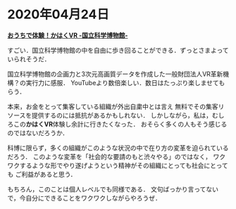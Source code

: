 # 2020年04月24日 



**[おうちで体験！かはくVR -国立科学博物館-](https://www.kahaku.go.jp/VR/)**


すごい．国立科学博物館の中を自由に歩き回ることができる．ずっとさまよっていられそうだ．


国立科学博物館の企画力と3次元高画質データを作成した一般財団法人VR革新機構？の実行力に感服．
YouTubeより数倍楽しい．数日はたっぷり楽しませてもらう．


本来，お金をとって集客している組織が外出自粛中とは言え
無料でその集客リソースを提供するのには抵抗があるかもしれない．
しかしながら，私は，むしろこの**かはくVR**体験し余計に行きたくなった．
おそらく多くの人もそう感じるのではないだろうか．


科博に限らず，多くの組織がこのような状況の中で在り方の変革を迫られているだろう．
このような変革を「社会的な要請のもと渋々やる」のではなく，
ワクワクするような形でやり遂げようという精神がその組織にとっても社会にとっても
ご利益があると思う．


もちろん，このことは個人レベルでも同様である．
文句ばっかり言ってないで，今自分にできることをワクワクしながらやろうぜ．

